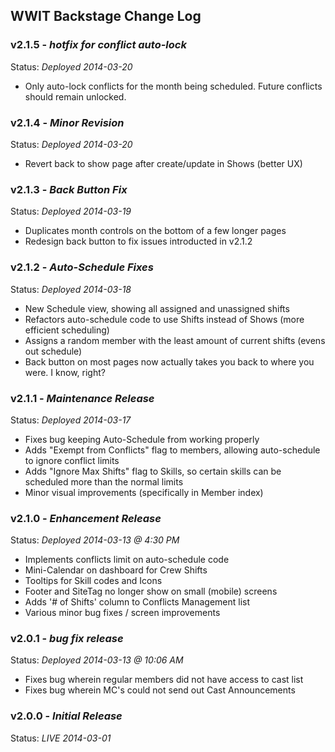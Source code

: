 WWIT Backstage Change Log
-------------------------

### v2.1.5 - _hotfix for conflict auto-lock_
 Status: _Deployed 2014-03-20_

 - Only auto-lock conflicts for the month being scheduled.  Future conflicts
   should remain unlocked.

### v2.1.4 - _Minor Revision_
 Status: _Deployed 2014-03-20_

 - Revert back to show page after create/update in Shows (better UX)
 
### v2.1.3 - _Back Button Fix_
 Status: _Deployed 2014-03-19_

 - Duplicates month controls on the bottom of a few longer pages
 - Redesign back button to fix issues introducted in v2.1.2

### v2.1.2 - _Auto-Schedule Fixes_
 Status: _Deployed 2014-03-18_

 - New Schedule view, showing all assigned and unassigned shifts
 - Refactors auto-schedule code to use Shifts instead of Shows (more efficient scheduling)
 - Assigns a random member with the least amount of current shifts (evens out schedule)
 - Back button on most pages now actually takes you back to where you were. I know, right?

### v2.1.1 - _Maintenance Release_
 Status: _Deployed 2014-03-17_

 - Fixes bug keeping Auto-Schedule from working properly
 - Adds "Exempt from Conflicts" flag to members, allowing auto-schedule to ignore conflict limits
 - Adds "Ignore Max Shifts" flag to Skills, so certain skills can be scheduled more than the normal limits
 - Minor visual improvements (specifically in Member index)

### v2.1.0 - _Enhancement Release_
 Status: _Deployed 2014-03-13 @ 4:30 PM_

 - Implements conflicts limit on auto-schedule code
 - Mini-Calendar on dashboard for Crew Shifts
 - Tooltips for Skill codes and Icons
 - Footer and SiteTag no longer show on small (mobile) screens
 - Adds '# of Shifts' column to Conflicts Management list
 - Various minor bug fixes / screen improvements

### v2.0.1 - _bug fix release_
 Status: _Deployed 2014-03-13 @ 10:06 AM_

 - Fixes bug wherein regular members did not have access to cast list
 - Fixes bug wherein MC's could not send out Cast Announcements

### v2.0.0 - _Initial Release_
 Status: _LIVE 2014-03-01_
